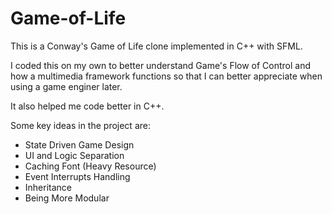 # Game-of-Life

This is a Conway's Game of Life clone implemented in C++ with SFML.

I coded this on my own to better understand Game's Flow of Control and how a multimedia framework functions 
so that I can better appreciate when using a game enginer later.

It also helped me code better in C++.

Some key ideas in the project are: 
  - State Driven Game Design
  - UI and Logic Separation
  - Caching Font (Heavy Resource)
  - Event Interrupts Handling
  - Inheritance
  - Being More Modular
